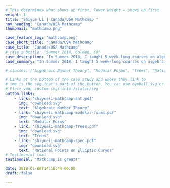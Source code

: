 ```yaml
---
# This determines what shows up first, lower weight = shows up first
weight: 1
title: "Shiyue Li | Canada/USA Mathcamp "
nav_heading: "Canada/USA Mathcamp"
thumbnail: "mathcamp.png"

case_feature_img: "mathcamp.png"
case_short_title: "Canada/USA Mathcamp"
case_title: "Canada/USA Mathcamp"
# case_subtitle: "Summer 2018, Golden, CO"
case_description: "In Summer 2018, I taught 5 week-long courses on algebraic number theory, modular forms, geometric group theory, rational points on elliptic curves, and tropical plane curves at Mathcamp."
case_summary: "In Summer 2018, I taught 5 week-long courses on algebraic number theory, modular forms, geometric group theory, rational points on elliptic curves and tropical plane curves at Mathcamp."

# classes: ["Algebraic Number Theory", "Modular Forms", "Trees", "Rational Points on Elliptic Curves", "Tropical Plane Curves"]

# Links at the bottom of the case study and where they link to
# img is the svg that's part of the button. You can use eyeball.svg or download.svg
# Place your custom svgs into /static/svg
button_links:
    - link: "shiyueli-mathcamp-ant.pdf"
      img: "download.svg"
      text: "Algebraic Number Theory"
    - link: "shiyueli-mathcamp-modular-forms.pdf"
      img: "download.svg"
      text: "Modular Forms"
    - link: "shiyueli-mathcamp-trees.pdf"
      img: "download.svg"
      text: "Trees"
    - link: "shiyueli-mathcamp-rpec.pdf"
      img: "download.svg"
      text: "Rational Points on Elliptic Curves"
# Testimonial text
testimonial: "Mathcamp is great!"

date: 2018-07-08T14:16:44-06:00
draft: false

---
```

